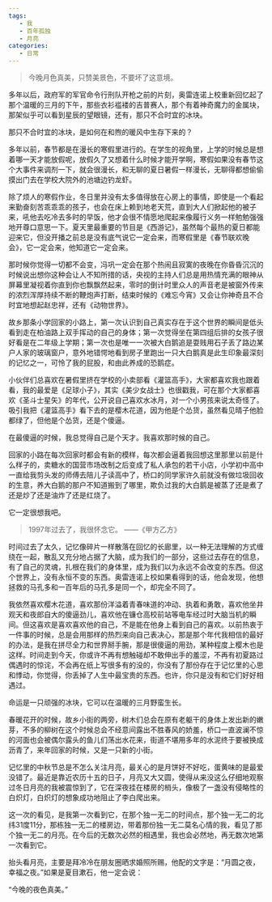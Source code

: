 ```yaml
---
tags:
   - 我
   - 百年孤独
   - 月亮
categories:
   - 日常
---
```


> 今晚月色真美，只赞美景色，不要坏了这意境。



多年以后，政府军的军官命令行刑队开枪之前的片刻，奥雷连诺上校重新回忆起了那个温暖的三月的下午，那些衣衫褴褛的吉普赛人，那个有着神奇魔力的金属块，那架似乎可以看到星辰的望眼镜，还有，那只不合时宜的冰块。

那只不合时宜的冰块，是如何在和煦的暖风中生存下来的？

多年以前，春节都是在漫长的寒假里进行的。在学生的视角里，上学的时候总是想着哪一天才能放假呢，放假久了又想着什么时候才能开学啊，寒假如果没有春节这个大事件来调剂一下，就会很漫长，和无聊的夏日暑假一样漫长，无聊得都想偷偷摸出门去在学校大院外的池塘边钓龙虾。

除了烦人的寒假作业，冬日里并没有太多值得放在心房上的事情，即使是一个看起来勤奋刻苦乖乖乖的孩子，也会在床上赖到地老天荒，直到大人们掀起他的被子来，吼他去吃冷去多时的早饭，他才会很不情愿地爬起来像履行义务一样勉勉强强地开尊口意思一下。夏天里最重要的节目是《西游记》，虽然每个最热的夏日都能迎来它，但没开播之前总是没有底气说它一定会来，而寒假里是《春节联欢晚会》，它一定会来，他知道它一定会来。

那时候你觉得一切都不会变，冯巩一定会在那个热闹且寂寞的夜晚在你昏昏沉沉的时候说出想你这种会让人不知所措的话，央视的主持人们总是用热情充满的眼神从屏幕里凝视着你直到你也飘飘然起来，零时的倒计时里众人的声音老是被窗外传来的浓烈浑厚持续不断的鞭炮声打断，结束时候的《难忘今宵》又会让你神奇且不合时宜地想起赵忠祥，还有《动物世界》。

故乡那条小学回家的小路上，第一次认识到自己真实存在于这个世界的瞬间是低头看到走在柏油路上双手挥动的自己的身体；第一次觉得坐在第四组后排的女孩子很好看是在二年级上学期；第一次也是唯一一次被大白鹅追是耍贱用石子丢了路边某户人家的玻璃窗户，意外地错愕地看到房子里跑出一只大白鹅真是此生印象最深刻的记忆之一，可怜了我的屁股，和由此养成的恐鹅症。

小伙伴们总喜欢在暑假里挤在学校的小卖部看《灌篮高手》，大家都喜欢我也跟着看，我的最爱是《足球小子》，其实《美少女战士》也很戳我，可在那个大家都喜欢《圣斗士星矢》的年代，公开说自己喜欢水冰月，对一个小男孩来说太奇怪了。吸引我把《灌篮高手》看下去的是樱木花道，因为他是个怂货，虽然看见晴子他脸都绿了，但他是个怂货，还是个傻逼。

在最傻逼的时候，我总觉得自己是个天才。我喜欢那时候的自己。

回家的小路在每次回家时都会有新的模样，每次都会逼着我回想这里那里以前是什么样子的，卖糖水的国营市场改制之后变成了私人承包的若干小店，小学初中高中一直给我剪头发的师傅去陪儿子读高中了，桥口的同学家许久前就没有做垃圾回收的生意，养大白鹅的那户不知道搬到了哪里，欺负过我的大白鹅是被蒸了还是煮了还是炒了还是油炸了还是红烧了。

它一定很想我吧。

> 1997年过去了，我很怀念它。
                                    ——《甲方乙方》

时间过去了太久，记忆像碎片一样散落在回忆的长廊里，以一种无法理解的方式缠绕在一起，散乱又充分地占据了大脑，成为我们的一部分，这些过去存在的信息，有了自己的灵魂，扎根在我们的身体里，成为我们以为永远不会改变的东西。但这个世界上，没有永恒不变的东西。奥雷连诺上校如果看得到的话，他会发现，他想拯救的马孔多和一百年后的马孔多是同一个，却完全不同了。

我依然喜欢樱木花道，喜欢那份洋溢着青春味道的冲动、执着和勇敢，喜欢他坐井观天和夜郎自大的傻逼劲儿，喜欢他在镰仓高校前站等电车经过时大脑当机的瞬间。但这喜欢是喜欢喜欢他的自己，不是能在他身上看到自己的喜欢。以前热衷于一件事的时候，总是会用那样的热烈来向自己表决心，那是那个年代我相信的最好的办法，是我在拼尽全力和世界掰手腕，那是很傻逼的用劲，某种程度上樱木也是这样。时间走到今天，你或许不再有想触碰却不敢伸出手的羞涩，不再有初夏路过偶遇时的惊诧，不会再在纸上写很多有的没的，你没有了那份存在于记忆里的心思和悸动，你觉得，你丢掉了人生中最宝贵的东西。也许，你只是没有和它们好好相遇过。

命运是一只顽强的冰块，它可以在温暖的三月野蛮生长。

春暖花开的时候，故乡小街的两旁，树木们总会在原有老躯干的身体上发出新的嫩芽，不多的柳树在这个时候总会不经意间露出不胜春风的娇羞，桥口一直波澜不惊的河面也会被偶尔露头的鱼儿们荡出水花来，街道不堪用多年的水泥终于要被换成沥青了，来年回家的时候，又是一只新的小街。

记忆里的中秋节总是不怎么关注月亮，最关心的是月饼好不好吃，蛋黄味的是最爱没错了。最近是靠近农历十五的日子，月亮又大又圆，使得从来没这么仔细地观察过冬日月亮的我被震惊到了，它在深夜挂在楼房的梢头，像极了一盏没有侵略性的白炽灯，白炽灯的想象成功地阻止了李白爬出来。

这一次的看见，是我第一次看到它，在那个独一无二的时间点，那个独一无二的北纬31度11分，那栋独一无二的楼房边，带着那份独一无二莫名心情的我，看见了那个独一无二的月亮。在今后的无数次必然的相遇里，我也会必然地，再无数次地第一次看到它。

抬头看月亮，主要是拜冷冷在朋友圈晒求婚照所赐，他配的文字是：“月圆之夜，幸福之夜。”如果是夏目漱石，他一定会说：

“今晚的夜色真美。”
